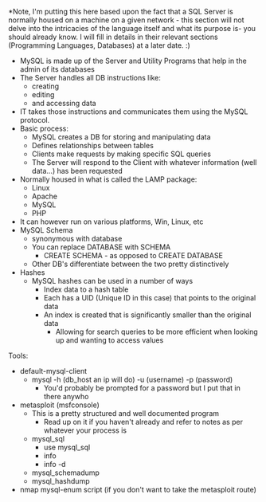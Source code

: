 *Note, I'm putting this here based upon the fact that a SQL Server is normally housed on a machine on a given network - this section will not delve into the intricacies of the language itself and what its purpose is- you should already know. I will fill in details in their relevant sections (Programming Languages, Databases) at a later date. :) 

- MySQL is made up of the Server and Utility Programs that help in the admin of its databases
- The Server handles all DB instructions like:
	- creating
	- editing
	- and accessing data
- IT takes those instructions and communicates them using the MySQL protocol. 
- Basic process:
	- MySQL creates a DB for storing and manipulating data
	- Defines relationships between tables
	- Clients make requests by making specific SQL queries
	- The Server will respond to the Client with whatever information (well data...) has been requested
- Normally housed in what is called the LAMP package:
	- Linux
	- Apache
	- MySQL
	- PHP
- It can however run on various platforms, Win, Linux, etc
- MySQL Schema
	- synonymous with database
	- You can replace DATABASE with SCHEMA
		- CREATE SCHEMA
				- as opposed to CREATE DATABASE
	- Other DB's differentiate between the two pretty distinctively
- Hashes
	- MySQL hashes can be used in a number of ways
		- Index data to a hash table
		- Each has a UID (Unique ID in this case) that points to the original data
		- An index is created that is significantly smaller than the original data
			- Allowing for search queries to be more efficient when looking up and wanting to access values

Tools:
- default-mysql-client
	- mysql -h (db_host an ip will do) -u (username) -p (password)
		- You'd probably be prompted for a password but I put that in there anywho
- metasploit (msfconsole)
	- This is a pretty structured and well documented program
		- Read up on it if you haven't already and refer to notes as per whatever your process is
	- mysql_sql
		- use mysql_sql
		- info
		- info -d
	- mysql_schemadump
	- mysql_hashdump
- nmap mysql-enum script (if you don't want to take the metasploit route)
